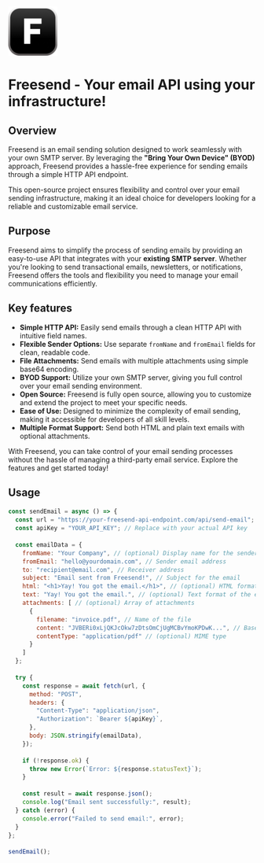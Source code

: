 <img src="./public/freesend-icon.png" width=100>

# Freesend - Your email API using your infrastructure!

## Overview

Freesend is an email sending solution designed to work seamlessly with your own SMTP server. By leveraging the **"Bring Your Own Device" (BYOD)** approach, Freesend provides a hassle-free experience for sending emails through a simple HTTP API endpoint.

This open-source project ensures flexibility and control over your email sending infrastructure, making it an ideal choice for developers looking for a reliable and customizable email service.

## Purpose

Freesend aims to simplify the process of sending emails by providing an easy-to-use API that integrates with your **existing SMTP server**. Whether you're looking to send transactional emails, newsletters, or notifications, Freesend offers the tools and flexibility you need to manage your email communications efficiently.

## Key features

- **Simple HTTP API:** Easily send emails through a clean HTTP API with intuitive field names.
- **Flexible Sender Options:** Use separate `fromName` and `fromEmail` fields for clean, readable code.
- **File Attachments:** Send emails with multiple attachments using simple base64 encoding.
- **BYOD Support:** Utilize your own SMTP server, giving you full control over your email sending environment.
- **Open Source:** Freesend is fully open source, allowing you to customize and extend the project to meet your specific needs.
- **Ease of Use:** Designed to minimize the complexity of email sending, making it accessible for developers of all skill levels.
- **Multiple Format Support:** Send both HTML and plain text emails with optional attachments.

With Freesend, you can take control of your email sending processes without the hassle of managing a third-party email service. Explore the features and get started today!

## Usage
```js
const sendEmail = async () => {
  const url = "https://your-freesend-api-endpoint.com/api/send-email";
  const apiKey = "YOUR_API_KEY"; // Replace with your actual API key

  const emailData = {
    fromName: "Your Company", // (optional) Display name for the sender
    fromEmail: "hello@yourdomain.com", // Sender email address
    to: "recipient@email.com", // Receiver address
    subject: "Email sent from Freesend!", // Subject for the email
    html: "<h1>Yay! You got the email.</h1>", // (optional) HTML format of the email body
    text: "Yay! You got the email.", // (optional) Text format of the email body
    attachments: [ // (optional) Array of attachments
      {
        filename: "invoice.pdf", // Name of the file
        content: "JVBERi0xLjQKJcOkw7zDtsOmCjUgMCBvYmoKPDwK...", // Base64 encoded content
        contentType: "application/pdf" // (optional) MIME type
      }
    ]
  };

  try {
    const response = await fetch(url, {
      method: "POST",
      headers: {
        "Content-Type": "application/json",
        "Authorization": `Bearer ${apiKey}`,
      },
      body: JSON.stringify(emailData),
    });

    if (!response.ok) {
      throw new Error(`Error: ${response.statusText}`);
    }

    const result = await response.json();
    console.log("Email sent successfully:", result);
  } catch (error) {
    console.error("Failed to send email:", error);
  }
};

sendEmail();
```
